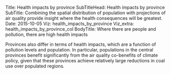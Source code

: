 Title: Health impacts by province
SubTitleHead: Health impacts by province
SubTitle: Combining the spatial distribution of population with projections of air quality provide insight where the health consequences will be greatest.
Date: 2015-10-05
Viz: health_impacts_by_province
Viz_extra: health_impacts_by_province_col
BodyTitle: Where there are people and pollution, there are high health impacts

Provinces also differ in terms of health impacts, which are a function of pollution levels and population. In particular, populations in the central provinces benefit significantly from the air quality co-benefits of climate policy, given that these provinces achieve relatively large reductions in coal use over populated regions.
